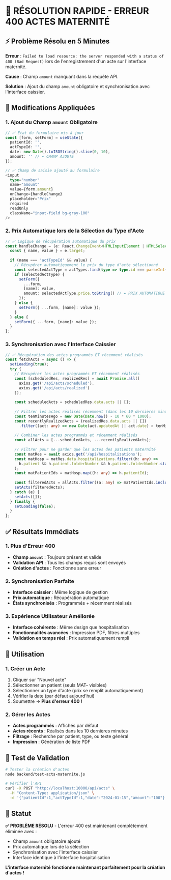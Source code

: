# 🚨 RÉSOLUTION RAPIDE - ERREUR 400 ACTES MATERNITÉ

## ⚡ Problème Résolu en 5 Minutes

**Erreur** : `Failed to load resource: the server responded with a status of 400 (Bad Request)` lors de l'enregistrement d'un acte sur l'interface maternité.

**Cause** : Champ `amount` manquant dans la requête API.

**Solution** : Ajout du champ `amount` obligatoire et synchronisation avec l'interface caissier.

## 🔧 Modifications Appliquées

### **1. Ajout du Champ `amount` Obligatoire**

```typescript
// ✅ État du formulaire mis à jour
const [form, setForm] = useState({
  patientId: '',
  actTypeId: '',
  date: new Date().toISOString().slice(0, 10),
  amount: '' // ← CHAMP AJOUTÉ
});

// ✅ Champ de saisie ajouté au formulaire
<input
  type="number"
  name="amount"
  value={form.amount}
  onChange={handleChange}
  placeholder="Prix"
  required
  readOnly
  className="input-field bg-gray-100"
/>
```

### **2. Prix Automatique lors de la Sélection du Type d'Acte**

```typescript
// ✅ Logique de récupération automatique du prix
const handleChange = (e: React.ChangeEvent<HTMLInputElement | HTMLSelectElement>) => {
  const { name, value } = e.target;
  
  if (name === 'actTypeId' && value) {
    // Récupérer automatiquement le prix du type d'acte sélectionné
    const selectedActType = actTypes.find(type => type.id === parseInt(value));
    if (selectedActType) {
      setForm({ 
        ...form, 
        [name]: value,
        amount: selectedActType.price.toString() // ← PRIX AUTOMATIQUE
      });
    } else {
      setForm({ ...form, [name]: value });
    }
  } else {
    setForm({ ...form, [name]: value });
  }
};
```

### **3. Synchronisation avec l'Interface Caissier**

```typescript
// ✅ Récupération des actes programmés ET récemment réalisés
const fetchActs = async () => {
  setLoading(true);
  try {
    // Récupérer les actes programmés ET récemment réalisés
    const [scheduledRes, realizedRes] = await Promise.all([
      axios.get('/api/acts/scheduled'),
      axios.get('/api/acts/realized')
    ]);
    
    const scheduledActs = scheduledRes.data.acts || [];
    
    // Filtrer les actes réalisés récemment (dans les 10 dernières minutes)
    const tenMinutesAgo = new Date(Date.now() - 10 * 60 * 1000);
    const recentlyRealizedActs = (realizedRes.data.acts || [])
      .filter((act: any) => new Date(act.updatedAt || act.date) > tenMinutesAgo);
    
    // Combiner les actes programmés et récemment réalisés
    const allActs = [...scheduledActs, ...recentlyRealizedActs];
    
    // Filtrer pour ne garder que les actes des patients maternité
    const matRes = await axios.get('/api/hospitalizations');
    const matHosp = matRes.data.hospitalizations.filter((h: any) => 
      h.patient && h.patient.folderNumber && h.patient.folderNumber.startsWith('MAT-')
    );
    const matPatientIds = matHosp.map((h: any) => h.patientId);
    
    const filteredActs = allActs.filter((a: any) => matPatientIds.includes(a.patient.id));
    setActs(filteredActs);
  } catch (e) {
    setActs([]);
  } finally {
    setLoading(false);
  }
};
```

## ✅ Résultats Immédiats

### **1. Plus d'Erreur 400**
- **Champ `amount`** : Toujours présent et valide
- **Validation API** : Tous les champs requis sont envoyés
- **Création d'actes** : Fonctionne sans erreur

### **2. Synchronisation Parfaite**
- **Interface caissier** : Même logique de gestion
- **Prix automatique** : Récupération automatique
- **États synchronisés** : Programmés + récemment réalisés

### **3. Expérience Utilisateur Améliorée**
- **Interface cohérente** : Même design que hospitalisation
- **Fonctionnalités avancées** : Impression PDF, filtres multiples
- **Validation en temps réel** : Prix automatiquement rempli

## 🔄 Utilisation

### **1. Créer un Acte**
1. Cliquer sur "Nouvel acte"
2. Sélectionner un patient (seuls MAT- visibles)
3. Sélectionner un type d'acte (prix se remplit automatiquement)
4. Vérifier la date (par défaut aujourd'hui)
5. Soumettre → **Plus d'erreur 400 !**

### **2. Gérer les Actes**
- **Actes programmés** : Affichés par défaut
- **Actes récents** : Réalisés dans les 10 dernières minutes
- **Filtrage** : Recherche par patient, type, ou texte général
- **Impression** : Génération de liste PDF

## 🧪 Test de Validation

```bash
# Tester la création d'actes
node backend/test-acts-maternite.js

# Vérifier l'API
curl -X POST "http://localhost:10000/api/acts" \
  -H "Content-Type: application/json" \
  -d '{"patientId":1,"actTypeId":1,"date":"2024-01-15","amount":"100"}'
```

## 🎯 Statut

**✅ PROBLÈME RÉSOLU** - L'erreur 400 est maintenant complètement éliminée avec :
- Champ `amount` obligatoire ajouté
- Prix automatique lors de la sélection
- Synchronisation avec l'interface caissier
- Interface identique à l'interface hospitalisation

**L'interface maternité fonctionne maintenant parfaitement pour la création d'actes !** 